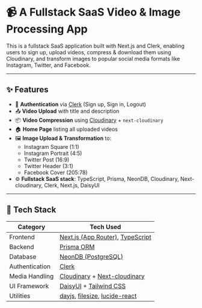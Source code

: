 # 📹 A Fullstack SaaS Video & Image Processing App

This is a fullstack SaaS application built with Next.js and Clerk, enabling users to sign up, upload videos, compress & download them using Cloudinary, and transform images to popular social media formats like Instagram, Twitter, and Facebook.

---

## ✨ Features

- 🔐 **Authentication** via [Clerk](https://clerk.dev/) (Sign up, Sign in, Logout)
- 📤 **Video Upload** with title and description
- 📦 **Video Compression** using [Cloudinary](https://cloudinary.com/) + `next-cloudinary`
- 🏠 **Home Page** listing all uploaded videos
- 🖼️ **Image Upload & Transformation** to:
  - Instagram Square (1:1)
  - Instagram Portrait (4:5)
  - Twitter Post (16:9)
  - Twitter Header (3:1)
  - Facebook Cover (205:78)
- ⚙️ **Fullstack SaaS stack**: TypeScript, Prisma, NeonDB, Cloudinary, Next-cloudinary, Clerk, Next.js, DaisyUI

---

## 🧱 Tech Stack

| Category          | Tech Used                          |
|-------------------|------------------------------------|
| Frontend          | [Next.js (App Router)](https://nextjs.org/), [TypeScript](https://www.typescriptlang.org/) |
| Backend           | [Prisma ORM](https://www.prisma.io/) |
| Database          | [NeonDB (PostgreSQL)](https://neon.tech/) |
| Authentication    | [Clerk](https://clerk.com/) |
| Media Handling    | [Cloudinary](https://cloudinary.com/) + [Next-cloudinary](https://next.cloudinary.dev/) |
| UI Framework      | [DaisyUI](https://daisyui.com/) + [Tailwind CSS](https://tailwindcss.com/) |
| Utilities         | [dayjs](https://www.npmjs.com/package/dayjs), [filesize](https://www.npmjs.com/package/filesize), [lucide-react](https://lucide.dev/guide/packages/lucide-react) |

